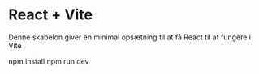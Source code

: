 # React + Vite

Denne skabelon giver en minimal opsætning til at få React til at fungere i Vite

npm install
npm run dev
